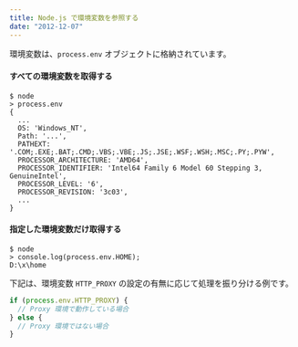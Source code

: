 ```yaml
---
title: Node.js で環境変数を参照する
date: "2012-12-07"
---
```


環境変数は、`process.env` オブジェクトに格納されています。

#### すべての環境変数を取得する

```
$ node
> process.env
{
  ...
  OS: 'Windows_NT',
  Path: '...',
  PATHEXT: '.COM;.EXE;.BAT;.CMD;.VBS;.VBE;.JS;.JSE;.WSF;.WSH;.MSC;.PY;.PYW',
  PROCESSOR_ARCHITECTURE: 'AMD64',
  PROCESSOR_IDENTIFIER: 'Intel64 Family 6 Model 60 Stepping 3, GenuineIntel',
  PROCESSOR_LEVEL: '6',
  PROCESSOR_REVISION: '3c03',
  ...
}
```

#### 指定した環境変数だけ取得する

```
$ node
> console.log(process.env.HOME);
D:\x\home
```

下記は、環境変数 `HTTP_PROXY` の設定の有無に応じて処理を振り分ける例です。

```javascript
if (process.env.HTTP_PROXY) {
  // Proxy 環境で動作している場合
} else {
  // Proxy 環境ではない場合
}
```

